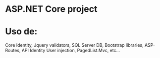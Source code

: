 # ASP.NET Core project

# Uso de:

Core Identity, Jquery validators, SQL Server DB, Bootstrap libraries, ASP-Routes, API Identity User injection, PagedList.Mvc, etc...


